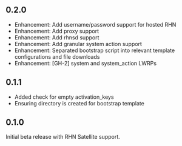 ## 0.2.0

* Enhancement: Add username/password support for hosted RHN
* Enhancement: Add proxy support
* Enhancement: Add rhnsd support
* Enhancement: Add granular system action support
* Enhancement: Separated bootstrap script into relevant template configurations and file downloads
* Enhancement: [GH-2] system and system_action LWRPs

## 0.1.1

* Added check for empty activation_keys
* Ensuring directory is created for bootstrap template

## 0.1.0

Initial beta release with RHN Satellite support.
